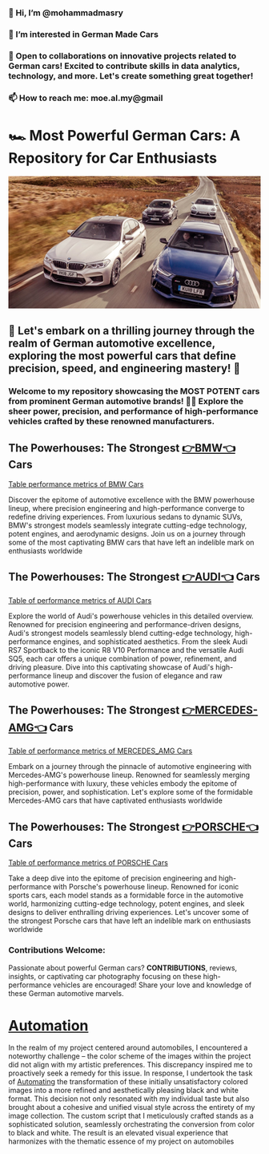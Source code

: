 ### 👋 Hi, I’m @mohammadmasry
### 👀 I’m interested in German Made Cars
### 💞️ Open to collaborations on innovative projects related to German cars! Excited to contribute skills in data analytics, technology, and more. Let's create something great together!
### 📫 How to reach me: moe.al.my@gmail 

# 🏎️ Most Powerful German Cars: A Repository for Car Enthusiasts 

![](Colored_Images/PHOTO/German_Cars.jpg)

## 🚀 Let's embark on a thrilling journey through the realm of German automotive excellence, exploring the most powerful cars that define precision, speed, and engineering mastery! 🌟

### Welcome to my repository showcasing the **MOST POTENT** cars from prominent German automotive brands! 🚗💨 Explore the sheer power, precision, and performance of high-performance vehicles crafted by these renowned manufacturers.


## The Powerhouses: The Strongest [👉BMW👈](Cars_Brands/BMW.md) Cars
[Table performance metrics of BMW Cars](Cars_Characteristics/bmw_car_characteristics.md)

Discover the epitome of automotive excellence with the BMW powerhouse lineup, where precision engineering and high-performance converge to redefine driving experiences. From luxurious sedans to dynamic SUVs, BMW's strongest models seamlessly integrate cutting-edge technology, potent engines, and aerodynamic designs. Join us on a journey through some of the most captivating BMW cars that have left an indelible mark on enthusiasts worldwide

## The Powerhouses: The Strongest [👉AUDI👈](Cars_Brands/Audi.md) Cars
[Table of performance metrics of AUDI Cars](Cars_Characteristics/Audi_car_charectaristics.md)

Explore the world of Audi's powerhouse vehicles in this detailed overview. Renowned for precision engineering and performance-driven designs, Audi's strongest models seamlessly blend cutting-edge technology, high-performance engines, and sophisticated aesthetics. From the sleek Audi RS7 Sportback to the iconic R8 V10 Performance and the versatile Audi SQ5, each car offers a unique combination of power, refinement, and driving pleasure. Dive into this captivating showcase of Audi's high-performance lineup and discover the fusion of elegance and raw automotive power.



## The Powerhouses: The Strongest [👉MERCEDES-AMG👈](Cars_Brands/Mercedes.md) Cars
[Table of performance metrics of MERCEDES_AMG Cars](Cars_Characteristics/Mercedes_car_characteristics.md)

Embark on a journey through the pinnacle of automotive engineering with Mercedes-AMG's powerhouse lineup. Renowned for seamlessly merging high-performance with luxury, these vehicles embody the epitome of precision, power, and sophistication. Let's explore some of the formidable Mercedes-AMG cars that have captivated enthusiasts worldwide

## The Powerhouses: The Strongest [👉PORSCHE👈](Cars_Brands/Porsche.md) Cars
[Table of performance metrics of PORSCHE Cars](Cars_Characteristics/Porsche_car_charactaristics.md)


Take a deep dive into the epitome of precision engineering and high-performance with Porsche's powerhouse lineup. Renowned for iconic sports cars, each model stands as a formidable force in the automotive world, harmonizing cutting-edge technology, potent engines, and sleek designs to deliver enthralling driving experiences. Let's uncover some of the strongest Porsche cars that have left an indelible mark on enthusiasts worldwide


### Contributions Welcome:
Passionate about powerful German cars? **CONTRIBUTIONS**, reviews, insights, or captivating car photography focusing on these high-performance vehicles are encouraged! Share your love and knowledge of these German automotive marvels.

# [Automation](Automation/Automation.md)
In the realm of my project centered around automobiles, I encountered a noteworthy challenge – the color scheme of the images within the project did not align with my artistic preferences. This discrepancy inspired me to proactively seek a remedy for this issue. In response, I undertook the task of [Automating](Automation/Automation.md) the transformation of these initially unsatisfactory colored images into a more refined and aesthetically pleasing black and white format. This decision not only resonated with my individual taste but also brought about a cohesive and unified visual style across the entirety of my image collection. The custom script that I meticulously crafted stands as a sophisticated solution, seamlessly orchestrating the conversion from color to black and white. The result is an elevated visual experience that harmonizes with the thematic essence of my project on automobiles

